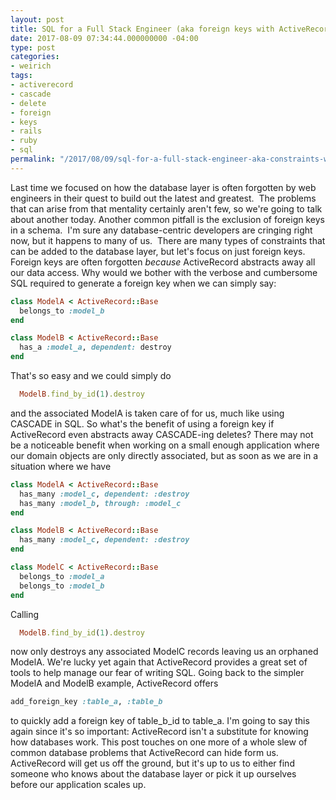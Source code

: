 ```yaml
---
layout: post
title: SQL for a Full Stack Engineer (aka foreign keys with ActiveRecord)
date: 2017-08-09 07:34:44.000000000 -04:00
type: post
categories:
- weirich
tags:
- activerecord
- cascade
- delete
- foreign
- keys
- rails
- ruby
- sql
permalink: "/2017/08/09/sql-for-a-full-stack-engineer-aka-constraints-with-activerecord/"
---
```

Last time we focused on how the database layer is often forgotten by web engineers in their quest to build out the latest and greatest.  The problems that can arise from that mentality certainly aren't few, so we're going to talk about another today.
Another common pitfall is the exclusion of foreign keys in a schema.  I'm sure any database-centric developers are cringing right now, but it happens to many of us.  There are many types of constraints that can be added to the database layer, but let's focus on just foreign keys.
Foreign keys are often forgotten <em>because</em> ActiveRecord abstracts away all our data access. Why would we bother with the verbose and cumbersome SQL required to generate a foreign key when we can simply say:
```ruby
class ModelA < ActiveRecord::Base
  belongs_to :model_b
end

class ModelB < ActiveRecord::Base
  has_a :model_a, dependent: destroy
end
```
That's so easy and we could simply do
```ruby
  ModelB.find_by_id(1).destroy
```
and the associated ModelA is taken care of for us, much like using CASCADE in SQL.  So what's the benefit of using a foreign key if ActiveRecord even abstracts away CASCADE-ing deletes?
There may not be a noticeable benefit when working on a small enough application where our domain objects are only directly associated, but as soon as we are in a situation where we have
```ruby
class ModelA < ActiveRecord::Base
  has_many :model_c, dependent: :destroy
  has_many :model_b, through: :model_c
end

class ModelB < ActiveRecord::Base
  has_many :model_c, dependent: :destroy
end

class ModelC < ActiveRecord::Base
  belongs_to :model_a
  belongs_to :model_b
end
```
Calling
```ruby
  ModelB.find_by_id(1).destroy
```
now only destroys any associated ModelC records leaving us an orphaned ModelA.
We're lucky yet again that ActiveRecord provides a great set of tools to help manage our fear of writing SQL.  Going back to the simpler ModelA and ModelB example, ActiveRecord offers
```ruby
add_foreign_key :table_a, :table_b
```
to quickly add a foreign key of table_b_id to table_a.
I'm going to say this again since it's so important: ActiveRecord isn't a substitute for knowing how databases work.  This post touches on one more of a whole slew of common database problems that ActiveRecord can hide form us.  ActiveRecord will get us off the ground, but it's up to us to either find someone who knows about the database layer or pick it up ourselves before our application scales up.

